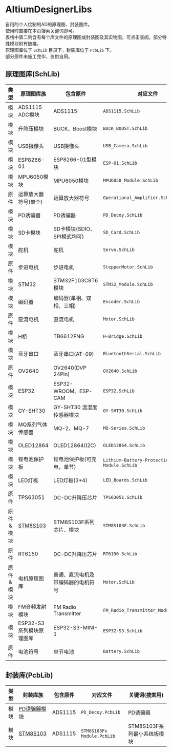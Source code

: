 # AltiumDesignerLibs
自用的个人绘制的AD的原理图、封装图库。  
使用时直接在本页搜索关键词即可。  
表格中第二列含有每个库文件的原理图或封装图及其实物图，可点击查阅。部分特殊模块附有链接。  
原理图库位于 `SchLib` 目录下，封装库位于 `PcbLib` 下。  
部分原件未施工完毕，仅供自用。  

## 原理图库(SchLib)

| 类型      | 原理图库族                                         |  包含原件                   |  对应文件                                 | 关键词(搜索用)              |
| :-------: | ------------------------------------------------- | --------------------------- | --------------------------------------- | -------------------------- |
| 模块      | ADS1115 ADC模块                                    | ADS1115                     | `ADS1115.SchLib`                         | ADC、ADS1115               |
| 模块      | 升降压模块                                         | BUCK、Boost模块             | `BUCK_BOOST.SchLib`                       | BUCK、BOOST、DC-DC         |
| 模块      | USB摄像头                                          | USB摄像头                   | `USB_Camera.SchLib`                       | USB 摄像头                 |
| 模块      | ESP8266-01                                         | ESP8266-01型模块            | `ESP-01.SchLib`                          | ESP-01、ESP8266            |
| 模块      | MPU6050模块                                        | MPU6050模块                 | `MPU6050_Module.SchLib`                  | MPU6050                    |
| 原件      | 运算放大器符号(单个)                                | 运算放大器符号              | `Operational_Amplifier.SchLib`             | 运算放大器、运算放大器符号 |
| 模块      | PD诱骗器                                           | PD诱骗器                    | `PD_Decoy.SchLib`                        | PD诱骗器                   |
| 模块      | SD卡模块                                           | SD卡模块(SDIO、SPI模式均可) | `SD_Card.SchLib`                          | SD卡模块                   |
| 模块      | 舵机                                               | 舵机                        | `Servo.SchLib`                           | 舵机                       |
| 原件      | 步进电机                                           | 步进电机                    | `StepperMotor.SchLib`                     | 步进电机                   |
| 模块      | STM32                                              | STM32F103C8T6模块           | `STM32_Module.SchLib`                    | STM32、STM32F103C8T6       |
| 模块      | 编码器                                             | 编码器(单相、双相、三相)    | `Encoder.SchLib`                           | Encoder、编码器            |
| 原件      | 直流电机                                           | 直流电机                    | `Motor.SchLib`                            | 直流电机、电机             |
| 模块      | H桥                                                | TB6612FNG                   | `H-Bridge.SchLib`                        | H桥、TB6612                |
| 模块      | 蓝牙串口                                           | 蓝牙串口(AT-09)             | `BluetoothSerial.SchLib`                  | 蓝牙串口、AT-09            |
| 原件      | OV2640                                             | OV2640(DVP 24Pin)           | `OV2640.SchLib`                          | OV2640                     |
| 模块      | ESP32                                              | ESP32-WROOM、ESP-CAM        | `ESP32.SchLib`                           | ESP32、ESP32-CAM           |
| 模块      | GY-SHT30                                           | GY-SHT30 温湿度传感器模块   | `GY-SHT30.SchLib`                         | GY-SHT30                   |
| 模块      | MQ系列气体传感器                                   | MQ-2、MQ-7                  | `MQ-Series.SchLib`                         | MQ-2、MQ-7                 |
| 模块      | OLED12864                                          | OLED12864(I2C)              | `OLED12864.SchLib`                         | OLED12864                  |
| 模块      | 锂电池保护板                                       | 锂电池保护板(可充电，单节)  | `Lithium-Battery-Protection-Module.SchLib` | 锂电池保护板、锂电池充电板 |
| 模块      | LED灯板                                            | LED灯板(3\*4)               | `LED_Boards.SchLib`                        | LED、灯板                  |
| 原件      | TPS63051                                          | DC-DC升降压芯片             | `TPS63051.SchLib`                         | TPS63051、TPS63051-3.3V   |
| 原件&模块 | [STM8S103](./Docs/STM8S103F.SchLib.md)            | STM8S103F系列芯片、模块      | `STM8S103F.SchLib`                         | STM8103F2P6、STM8S103F3P6  |
| 原件      | RT6150                                           | DC-DC升降压芯片             | `RT6150.SchLib`                           | RT6150                    |
| 原件&模块 | 电机原理图库                                       | 普通、直流电机及带编码器的电机符号 | `Motor.SchLib`                           | 编码器、电机            |
| 模块      | FM音频发射模块                                    | FM Radio Transmitter        | `FM_Radio_Transmitter_Module.SchLib`       | FM音频发射模块               |
| 模块      | ESP32-S3系列模块原理图库                          | ESP32-S3-MINI-1              | `ESP32-S3.SchLib`                        | ESP32-S3、ESP32 S3           |
| 原件      | 电池符号                                          | 单节电池                    | `Battery.SchLib`                           | 电池、Battery             |


## 封装库(PcbLib)

| 类型      | 封装库族                                           | 包含原件                    |                  对应文件                  |       关键词(搜索用)       |
| :-------: | ------------------------------------------------- | --------------------------- | ---------------------------------------- | -------------------------- |
| 模块      | [PD诱骗器模块](./Docs/PD_Decoy.PcbLib.md)           | ADS1115                    | `PD_Decoy.PcbLib`                         | PD诱骗器                  |
| 模块      | [STM8S103](./Docs/PD_Decoy.PcbLib.md)              | ADS1115                    | `STM8S103Fx Module.PcbLib`               | STM8S103F系列最小系统板模块 |




